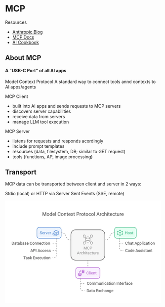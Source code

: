 # MCP

Resources
- [Anthropic Blog](https://docs.anthropic.com/en/docs/mcp)
- [MCP Docs](https://modelcontextprotocol.io/docs/getting-started/intro)
- [AI Cookbook](https://github.com/daveebbelaar/ai-cookbook/tree/main/mcp/crash-course)

## About MCP
#### A "USB-C Port" of all AI apps

Model Context Protocol
A standard way to connect tools annd contexts to AI apps/agents

MCP Client
- built into AI apps and sends requests to MCP servers
- discovers server capabilities
- receive data from servers
- manage LLM tool execution

MCP Server
- listens for requests and responds acordingly
- include prompt templates
- resources (data, filesystem, DB; similar to GET request)
- tools (functions, AP, image processing)

## Transport
MCP data can be transported between client and server in 2 ways:

Stdio (local) or HTTP via Server Sent Events (SSE, remote)

![architecture.webp](architecture.webp)